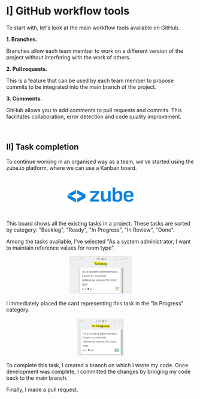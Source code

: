 # I] GitHub workflow tools

To start with, let's look at the main workflow tools available on GitHub. 

<b>1. Branches.</b>

Branches allow each team member to work on a different version of the project without interfering with the work of others.

<b>2. Pull requests.</b>

This is a feature that can be used by each team member to propose commits to be integrated into the main branch of the project.

<b>3. Comments.</b>

GitHub allows you to add comments to pull requests and commits. This facilitates collaboration, error detection and code quality improvement.

<br>

## II] Task completion

To continue working in an organised way as a team, we've started using the zube.io platform, where we can use a Kanban board.

<center>
<img src="images/zube.png" height = "100"/>
</center>

This board shows all the existing tasks in a project. These tasks are sorted by category: "Backlog", "Ready", "In Progress", "In Review", "Done".

Among the tasks available, I've selected "As a system administrator, I want to maintain reference values for room type". 

<center>
<img src="images/Kanban-1.png" height = "100"/>
</center>

I immediately placed the card representing this task in the "In Progress" category.

<center>
<img src="images/Kanban-2.png" height = "100"/>
</center>

To complete this task, I created a branch on which I wrote my code. Once development was complete, I committed the changes by bringing my code back to the main branch.

Finally, I made a pull request.